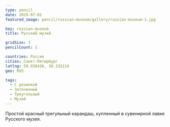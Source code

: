 ```yaml
---
type: pencil
date: 2019-07-01
featured_image: pencil/russian-museum/gallery/russian-museum-1.jpg

key: russian-museum
title: Русский музей

gridSize: 1
pencilCount: 1

countries: Россия
cities: Санкт-Петербург
latlng: 59.938436, 30.332114
geo: RUS

tags:
  - С резинкой
  - Заточенный
  - Треугольный
  - Музей
---
```


Простой красный трегульный карандаш, купленный в сувенирной лавке Русского музея.
